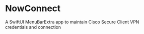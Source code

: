 # NowConnect
A SwiftUI MenuBarExtra app to maintain Cisco Secure Client VPN credentials and connection
